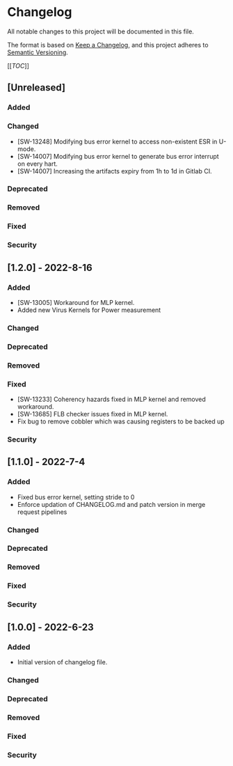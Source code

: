# Changelog
All notable changes to this project will be documented in this file.

The format is based on [Keep a Changelog](https://keepachangelog.com/en/1.0.0/),
and this project adheres to [Semantic Versioning](https://semver.org/spec/v2.0.0.html).

[[_TOC_]]

## [Unreleased]

### Added
### Changed
- [SW-13248] Modifying bus error kernel to access non-existent ESR in U-mode.
- [SW-14007] Modifying bus error kernel to generate bus error interrupt on every hart.
- [SW-14007] Increasing the artifacts expiry from 1h to 1d in Gitlab CI.
### Deprecated
### Removed
### Fixed
### Security

## [1.2.0] - 2022-8-16
### Added
- [SW-13005] Workaround for MLP kernel.
- Added new Virus Kernels for Power measurement
### Changed
### Deprecated
### Removed
### Fixed
- [SW-13233] Coherency hazards fixed in MLP kernel and removed workaround.
- [SW-13685] FLB checker issues fixed in MLP kernel.
- Fix bug to remove cobbler which was causing registers to be backed up
### Security

## [1.1.0] - 2022-7-4
### Added
- Fixed bus error kernel, setting stride to 0
- Enforce updation of CHANGELOG.md and patch version in merge request pipelines
### Changed
### Deprecated
### Removed
### Fixed
### Security

## [1.0.0] - 2022-6-23
### Added
- Initial version of changelog file.
### Changed
### Deprecated
### Removed
### Fixed
### Security
